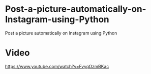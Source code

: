 # Post-a-picture-automatically-on-Instagram-using-Python
Post a picture automatically on Instagram using Python

# Video 
https://www.youtube.com/watch?v=FvyqOzmBKac
